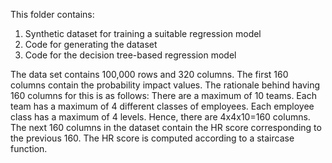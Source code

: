 This folder contains:
1. Synthetic dataset for training a suitable regression model
2. Code for generating the dataset
3. Code for the decision tree-based regression model 

The data set contains 100,000 rows and 320 columns. The first 160 columns contain the probability impact values. The rationale behind having 160 columns for this is as follows:
There are a maximum of 10 teams. Each team has a maximum of 4 different classes of employees. Each employee class has a maximum of 4 levels. Hence, there are 4x4x10=160 columns.
The next 160 columns in the dataset contain the HR score corresponding to the previous 160. The HR score is computed according to a staircase function.
